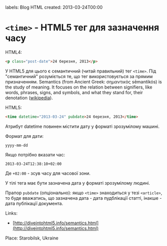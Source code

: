 labels: Blog
        HTML
created: 2013-03-24T00:00

# ```<time>``` - HTML5 тег для зазначення часу

HTML4:
```html
<p class="post-date">24 березня, 2013</p>
```

У HTML5 для цього є семантичний (читай правильний) тег ```<time>```.
Під "семантичний" розуміється те, що тег використовується за прямим призначенням.
Semantics (from Ancient Greek: σημαντικός sēmantikós) is the study of meaning. It focuses on the relation between signifiers, like words, phrases, signs, and symbols, and what they stand for, their denotation ([wikipedia](http://en.wikipedia.org/wiki/Semantics)).

HTML5:
```html
<time datetime="2013-03-24" pubdate>24 березня, 2013</time>
```

Атрибут datetime повинен містити дату у форматі зрозумілому машині.

Формат для дати:
```
yyyy-mm-dd
```

Якщо потрібно вказати час:
```
2013-03-24T12:38:10+02:00
```

Де ```+02:00``` - зсув часу для часової зони.

У тілі тега має бути зазначена дата у форматі зрозумілому людині.

Прапор ```pubdate``` (опціонально): якщо ```<time>``` знаходиться у тезі ```<article>```, то буде вважатись, що зазначена дата - дата пудблікації статті, інакше - дата публікації документа.

Links:

- [http://diveintohtml5.info/semantics.html](http://diveintohtml5.info/semantics.html)

Place: Starobilsk, Ukraine
